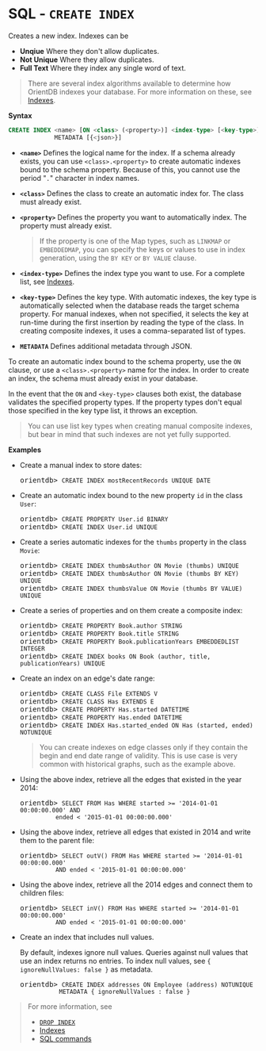 # SQL - `CREATE INDEX`

Creates a new index.  Indexes can be
- **Unqiue** Where they don't allow duplicates.
- **Not Unique** Where they allow duplicates.
- **Full Text** Where they index any single word of text.

>There are several index algorithms available to determine how OrientDB indexes your database.  For more information on these, see [Indexes](Indexes.md).


**Syntax**

```sql
CREATE INDEX <name> [ON <class> (<property>)] <index-type> [<key-type>]
             METADATA [{<json>}]
```
- **`<name>`** Defines the logical name for the index.  If a schema already exists, you can use `<class>.<property>` to create automatic indexes bound to the schema property.  Because of this, you cannot use the period "`.`" character in index names.
- **`<class>`** Defines the class to create an automatic index for.  The class must already exist.
- **`<property>`** Defines the property you want to automatically index.  The property must already exist.  

  >If the property is one of the Map types, such as `LINKMAP` or `EMBEDDEDMAP`, you can specify the keys or values to use in index generation, using the `BY KEY` or `BY VALUE` clause.

- **`<index-type>`** Defines the index type you want to use.  For a complete list, see [Indexes](Indexes.md).
- **`<key-type>`** Defines the key type.  With automatic indexes, the key type is automatically selected when the database reads the target schema property.  For manual indexes, when not specified, it selects the key at run-time during the first insertion by reading the type of the class.  In creating composite indexes, it uses a comma-separated list of types.
- **`METADATA`** Defines additional metadata through JSON. 

To create an automatic index bound to the schema property, use the `ON` clause, or use a `<class>.<property>` name for the index.  In order to create an index, the schema must already exist in your database.

In the event that the `ON` and `<key-type>` clauses both exist, the database validates the specified property types.  If the property types don't equal those specified in the key type list, it throws an exception.

>You can use list key types when creating manual composite indexes, but bear in mind that such indexes are not yet fully supported.


**Examples**

- Create a manual index to store dates:

  <pre>
  orientdb> <code class="lang-sql userinput">CREATE INDEX mostRecentRecords UNIQUE DATE</code>
  </pre>

- Create an automatic index bound to the new property `id` in the class `User`:

  <pre>
  orientdb> <code class="lang-sql userinput">CREATE PROPERTY User.id BINARY</code>
  orientdb> <code class="lang-sql userinput">CREATE INDEX User.id UNIQUE</code>
  </pre>

- Create a series automatic indexes for the `thumbs` property in the class `Movie`:

  <pre>
  orientdb> <code class="lang-sql userinput">CREATE INDEX thumbsAuthor ON Movie (thumbs) UNIQUE</code>
  orientdb> <code class="lang-sql userinput">CREATE INDEX thumbsAuthor ON Movie (thumbs BY KEY) UNIQUE</code>
  orientdb> <code class="lang-sql userinput">CREATE INDEX thumbsValue ON Movie (thumbs BY VALUE) UNIQUE</code>
  </pre>

- Create a series of properties and on them create a composite index:

  <pre>
  orientdb> <code class="lang-sql userinput">CREATE PROPERTY Book.author STRING</code>
  orientdb> <code class="lang-sql userinput">CREATE PROPERTY Book.title STRING</code>
  orientdb> <code class="lang-sql userinput">CREATE PROPERTY Book.publicationYears EMBEDDEDLIST INTEGER</code>
  orientdb> <code class="lang-sql userinput">CREATE INDEX books ON Book (author, title, publicationYears) UNIQUE</code>
  </pre>


- Create an index on an edge's date range:

  <pre>
  orientdb> <code class="lang-sql userinput">CREATE CLASS File EXTENDS V</code>
  orientdb> <code class="lang-sql userinput">CREATE CLASS Has EXTENDS E</code>
  orientdb> <code class="lang-sql userinput">CREATE PROPERTY Has.started DATETIME</code>
  orientdb> <code class="lang-sql userinput">CREATE PROPERTY Has.ended DATETIME</code>
  orientdb> <code class="lang-sql userinput">CREATE INDEX Has.started_ended ON Has (started, ended) NOTUNIQUE</code>
  </pre>

  >You can create indexes on edge classes only if they contain the begin and end date range of validity.  This is use case is very common with historical graphs, such as the example above.

- Using the above index, retrieve all the edges that existed in the year 2014:

  <pre>
  orientdb> <code class="lang-sql userinput">SELECT FROM Has WHERE started >= '2014-01-01 00:00:00.000' AND 
            ended < '2015-01-01 00:00:00.000'</code>
  </pre>

- Using the above index, retrieve all edges that existed in 2014 and write them to the parent file:

  <pre>
  orientdb> <code class="lang-sql userinput">SELECT outV() FROM Has WHERE started >= '2014-01-01 00:00:00.000' 
            AND ended < '2015-01-01 00:00:00.000'</code>
  </pre>

- Using the above index, retrieve all the 2014 edges and connect them to children files:

  <pre>
  orientdb> <code class="lang-sql userinput">SELECT inV() FROM Has WHERE started >= '2014-01-01 00:00:00.000' 
            AND ended < '2015-01-01 00:00:00.000'</code>
  </pre>


- Create an index that includes null values.  

  By default, indexes ignore null values.  Queries against null values that use an index returns no entries.  To index null values, see `{ ignoreNullValues: false }` as metadata.

  <pre>
  orientdb> <code class="lang-sql userinput">CREATE INDEX addresses ON Employee (address) NOTUNIQUE
             METADATA { ignoreNullValues : false }</code>
  </pre>



> For more information, see
>- [`DROP INDEX`](SQL-Drop-Index.md)
>- [Indexes](Indexes.md)
>- [SQL commands](SQL.md)
